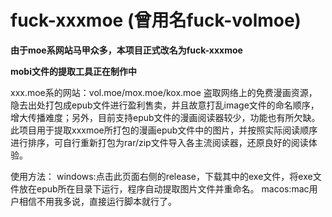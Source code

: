 # fuck-xxxmoe (曾用名fuck-volmoe)

**由于moe系网站马甲众多，本项目正式改名为fuck-xxxmoe**

**mobi文件的提取工具正在制作中**

xxx.moe系的网站：vol.moe/mox.moe/kox.moe 盗取网络上的免费漫画资源，隐去出处打包成epub文件进行盈利售卖，并且故意打乱image文件的命名顺序，增大传播难度；另外，目前支持epub文件的漫画阅读器较少，功能也有所欠缺。
此项目用于提取xxxmoe所打包的漫画epub文件中的图片，并按照实际阅读顺序进行排序，可自行重新打包为rar/zip文件导入各主流阅读器，还原良好的阅读体验。

使用方法：
windows:点击此页面右侧的release，下载其中的exe文件，将exe文件放在epub所在目录下运行，程序自动提取图片文件并重命名。
macos:mac用户相信不用我多说，直接运行脚本就行了。
